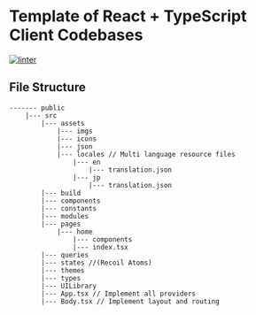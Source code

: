 # Template of React + TypeScript Client Codebases
[![linter](https://github.com/viven-inc/react-typescript-template/actions/workflows/linter.yml/badge.svg)](https://github.com/viven-inc/react-typescript-template/actions/workflows/linter.yml)

## File Structure
```
------- public 
    |--- src 
        |--- assets
            |--- imgs
            |--- icons
            |--- json
            |--- locales // Multi language resource files
                |--- en
                    |--- translation.json
                |--- jp
                    |--- translation.json
        |--- build
        |--- components
        |--- constants
        |--- modules
        |--- pages
            |--- home
                |--- components
                |--- index.tsx
        |--- queries
        |--- states //(Recoil Atoms)
        |--- themes
        |--- types
        |--- UILibrary
        |--- App.tsx // Implement all providers
        |--- Body.tsx // Implement layout and routing
```
